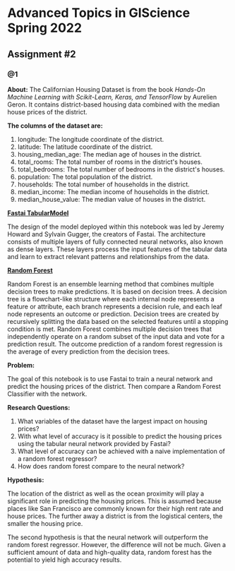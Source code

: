 # Advanced Topics in GIScience Spring 2022
## Assignment #2

### @1

**About:** The Californian Housing Dataset is from the book *Hands-On Machine Learning with Scikit-Learn, Keras, and TensorFlow* by Aurelien Geron. It contains district-based housing data combined with the median house prices of the district.

**The columns of the dataset are:**
  1. longitude: The longitude coordinate of the district.
  2. latitude: The latitude coordinate of the district.
  3. housing_median_age: The median age of houses in the district.
  4. total_rooms: The total number of rooms in the district's houses.
  5. total_bedrooms: The total number of bedrooms in the district's houses.
  6. population: The total population of the district.
  7. households: The total number of households in the district.
  8. median_income: The median income of households in the district.
  9. median_house_value: The median value of houses in the district.

**[Fastai TabularModel](https://docs.fast.ai/tabular.model.html)**

The design of the model deployed within this notebook was led by Jeremy Howard and Sylvain Gugger, the creators of Fastai. The architecture consists of multiple layers of fully connected neural networks, also known as dense layers. These layers process the input features of the tabular data and learn to extract relevant patterns and relationships from the data.

**[Random Forest](https://scikit-learn.org/stable/modules/generated/sklearn.ensemble.RandomForestClassifier.html)**

Random Forest is an ensemble learning method that combines multiple decision trees to make predictions. It is based on decision trees. A decision tree is a flowchart-like structure where each internal node represents a feature or attribute, each branch represents a decision rule, and each leaf node represents an outcome or prediction. Decision trees are created by recursively splitting the data based on the selected features until a stopping condition is met. Random Forest combines multiple decision trees that independently operate on a random subset of the input data and vote for a prediction result. The outcome prediction of a random forest regression is the average of every prediction from the decision trees.

**Problem:**

The goal of this notebook is to use Fastai to train a neural network and predict the housing prices of the district. Then compare a Random Forest Classifier with the network.

**Research Questions:**
1. What variables of the dataset have the largest impact on housing prices?
2. With what level of accuracy is it possible to predict the housing prices using the tabular neural network provided by Fastai?
3. What level of accuracy can be achieved with a naive implementation of a random forest regressor?
4. How does random forest compare to the neural network?

**Hypothesis:**

The location of the district as well as the ocean proximity will play a significant role in predicting the housing prices. This is assumed because places like San Francisco are commonly known for their high rent rate and house prices. The further away a district is from the logistical centers, the smaller the housing price.

The second hypothesis is that the neural network will outperform the random forest regressor. However, the difference will not be much. Given a sufficient amount of data and high-quality data, random forest has the potential to yield high accuracy results.
